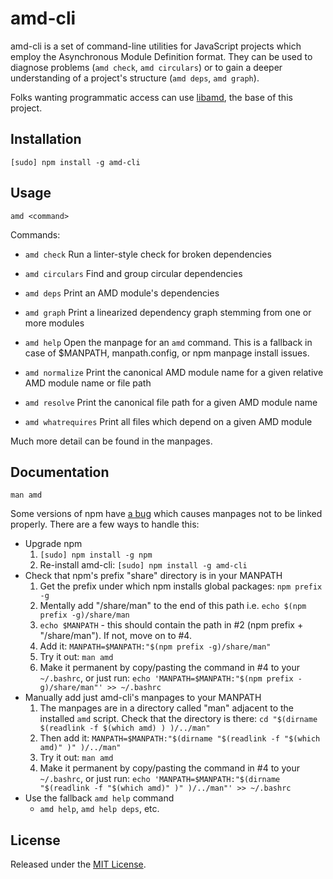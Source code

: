 amd-cli
=======

amd-cli is a set of command-line utilities for JavaScript projects which employ
the Asynchronous Module Definition format. They can be used to diagnose
problems (`amd check`, `amd circulars`) or to gain a deeper understanding of a
project's structure (`amd deps`, `amd graph`).

Folks wanting programmatic access can use
[libamd](https://github.com/zship/libamd), the base of this project.


Installation
------------

`[sudo] npm install -g amd-cli`


Usage
-----

`amd <command>`

Commands:

* `amd check`
  Run a linter-style check for broken dependencies

* `amd circulars`
  Find and group circular dependencies

* `amd deps`
  Print an AMD module's dependencies

* `amd graph`
  Print a linearized dependency graph stemming from one or more modules

* `amd help`
  Open the manpage for an `amd` command. This is a fallback in case of
  $MANPATH, manpath.config, or npm manpage install issues.

* `amd normalize`
  Print the canonical AMD module name for a given relative AMD module name or
  file path

* `amd resolve`
  Print the canonical file path for a given AMD module name

* `amd whatrequires`
  Print all files which depend on a given AMD module

Much more detail can be found in the manpages.


Documentation
-------------

`man amd`

Some versions of npm have [a bug](https://github.com/isaacs/npm/issues/3405)
which causes manpages not to be linked properly. There are a few ways to handle
this:

* Upgrade npm
  1. `[sudo] npm install -g npm`
  2. Re-install amd-cli: `[sudo] npm install -g amd-cli`
* Check that npm's prefix "share" directory is in your MANPATH
  1. Get the prefix under which npm installs global packages: `npm prefix -g`
  2. Mentally add "/share/man" to the end of this path i.e. `echo $(npm prefix
     -g)/share/man`
  3. `echo $MANPATH` - this should contain the path in #2 (npm prefix +
     "/share/man"). If not, move on to #4.
  4. Add it: `MANPATH=$MANPATH:"$(npm prefix -g)/share/man"`
  5. Try it out: `man amd`
  6. Make it permanent by copy/pasting the command in #4 to your `~/.bashrc`,
     or just run:
     `echo 'MANPATH=$MANPATH:"$(npm prefix -g)/share/man"' >> ~/.bashrc`
* Manually add just amd-cli's manpages to your MANPATH
  1. The manpages are in a directory called "man" adjacent to the installed
     `amd` script. Check that the directory is there:
     `cd "$(dirname $(readlink -f $(which amd) ) )/../man"`
  2. Then add it:
     `MANPATH=$MANPATH:"$(dirname "$(readlink -f "$(which amd)" )" )/../man"`
  3. Try it out: `man amd`
  4. Make it permanent by copy/pasting the command in #4 to your `~/.bashrc`,
     or just run:
     `echo 'MANPATH=$MANPATH:"$(dirname "$(readlink -f "$(which amd)" )" )/../man"' >> ~/.bashrc`
* Use the fallback `amd help` command
  * `amd help`, `amd help deps`, etc.


License
-------

Released under the [MIT
License](http://www.opensource.org/licenses/mit-license.php).

